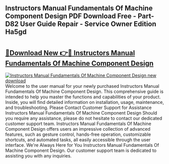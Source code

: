 ## Instructors Manual Fundamentals Of Machine Component Design PDF Download Free - Part-D82 User Guide Repair - Service Owner Edition Ha5gd

# <h2><a href="http://bc76940.oget.top/?id=Instructors+Manual+Fundamentals+Of+Machine+Component+Design">🔗Download New 👉🔴 Instructors Manual Fundamentals Of Machine Component Design</a></h2>

[![Instructors Manual Fundamentals Of Machine Component Design new download](https://i.imgur.com/5g1atiW.png)](http://bc76940.oget.top/?id=Instructors+Manual+Fundamentals+Of+Machine+Component+Design)
Welcome to the user manual for your newly purchased Instructors Manual Fundamentals Of Machine Component Design. This comprehensive guide is intended to help you master the functions and capabilities of your product. Inside, you will find detailed information on installation, usage, maintenance, and troubleshooting. Please Contact Customer Support for Assistance Instructors Manual Fundamentals Of Machine Component Design Should you require any assistance, please do not hesitate to contact our dedicated customer support team. Instructors Manual Fundamentals Of Machine Component Design offers users an impressive collection of advanced features, such as gesture control, hands-free operation, customizable shortcuts, and automated tasks, all easily accessible through the user interface. We're Always Here for You Instructors Manual Fundamentals Of Machine Component Design. Our customer support team is dedicated to assisting you with any inquiries.
